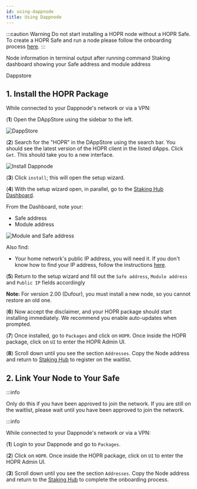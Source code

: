 ```yaml
---
id: using-dappnode
title: Using Dappnode
---
```


:::caution Warning
Do not start installing a HOPR node without a HOPR Safe. To create a HOPR Safe and run a node please follow the onboarding process [here](https://hub.hoprnet.org/). 
:::

Node information in terminal output after running command
Staking dashboard showing your Safe address and module address

Dappstore

## 1. Install the HOPR Package

While connected to your Dappnode's network or via a VPN:

(**1**) Open the DAppStore using the sidebar to the left.

![DappStore](/img/node/DappStore-NR-1.png)

(**2**) Search for the "HOPR" in the DAppStore using the search bar. You should see the latest version of the HOPR client in the listed dApps. Click `Get`. This should take you to a new interface.

![Install Dappnode](/img/node/Dappnode-install.png)

(**3**) Click `install`; this will open the setup wizard.

(**4**) With the setup wizard open, in parallel, go to the [Staking Hub Dashboard](https://hub.hoprnet.org/staking/dashboard).

From the Dashboard, note your:

- Safe address
- Module address

![Module and Safe address](/img/node/module-and-safe-address.png)

Also find:

- Your home network's public IP address, you will need it. If you don't know how to find your IP address, follow the instructions [here](./hidden-page.md#find-your-ip-address).

(**5**) Return to the setup wizard and fill out the `Safe address`, `Module address` and `Public IP` fields accordingly

<!-- INSERT SSTUP WIZARD CREENSHOT -->

**Note:** For version 2.00 (Dufour), you must install a new node, so you cannot restore an old one.

(**6**) Now accept the disclaimer, and your HOPR package should start installing immediately. We recommend you enable auto-updates when prompted. 

(**7**) Once installed, go to `Packages` and click on `HOPR`. Once inside the HOPR package, click on `UI` to enter the HOPR Admin UI. 

(**8**) Scroll down until you see the section `Addresses`. Copy the Node address and return to [Staking Hub](https://hub.hoprnet.org) to register on the waitlist.

## 2. Link Your Node to Your Safe

:::info

Only do this if you have been approved to join the network. If you are still on the waitlist, please wait until you have been approved to join the network. 

:::info

While connected to your Dappnode's network or via a VPN:

(**1**) Login to your Dappnode and go to `Packages`.

(**2**) Click on `HOPR`. Once inside the HOPR package, click on `UI` to enter the HOPR Admin UI. 

(**3**) Scroll down until you see the section `Addresses`. Copy the Node address and return to the [Staking Hub](https://hub.hoprnet.org) to complete the onboarding process.